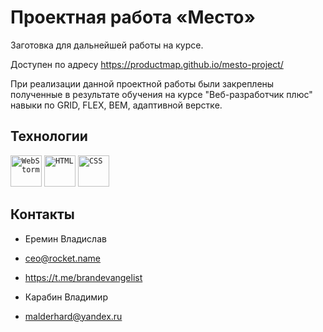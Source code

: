 # Проектная работа «Место»

Заготовка для дальнейшей работы на курсе.

Доступен по адресу https://productmap.github.io/mesto-project/

При реализации данной проектной работы были закреплены полученные в результате обучения на курсе "Веб-разработчик плюс" навыки по GRID, FLEX, BEM, адаптивной верстке.


## Технологии
<div>
	<code><img height="50" src="https://user-images.githubusercontent.com/25181517/192108893-b1eed3c7-b2c4-4e1c-9e9f-c7e83637b33d.png" alt="WebStorm" title="WebStorm" /></code>
	<code><img height="50" src="https://user-images.githubusercontent.com/25181517/192158954-f88b5814-d510-4564-b285-dff7d6400dad.png" alt="HTML" title="HTML" /></code>
	<code><img height="50" src="https://user-images.githubusercontent.com/25181517/183898674-75a4a1b1-f960-4ea9-abcb-637170a00a75.png" alt="CSS" title="CSS" /></code>
</div>

## Контакты

- Еремин Владислав
- ceo@rocket.name
- https://t.me/brandevangelist


- Карабин Владимир
- malderhard@yandex.ru
